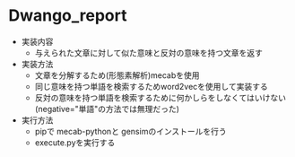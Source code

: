 # Dwango_report
- 実装内容
  - 与えられた文章に対して似た意味と反対の意味を持つ文章を返す
- 実装方法
  - 文章を分解するため(形態素解析)mecabを使用
  - 同じ意味を持つ単語を検索するためword2vecを使用して実装する
  - 反対の意味を持つ単語を検索するために何かしらをしなくてはいけない(negative="単語"の方法では無理だった)
- 実行方法
  - pipで mecab-pythonと gensimのインストールを行う
  - execute.pyを実行する 
  